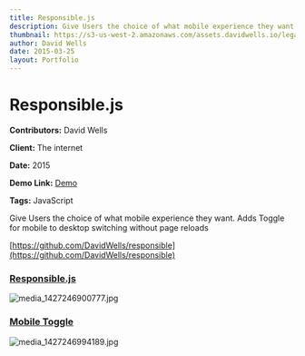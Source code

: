 ```yaml
---
title: Responsible.js
description: Give Users the choice of what mobile experience they want
thumbnail: https://s3-us-west-2.amazonaws.com/assets.davidwells.io/legacy/2015/03/1427247477_media_1427246900777.jpg
author: David Wells
date: 2015-03-25
layout: Portfolio
---
```


# Responsible.js

**Contributors:** David Wells

**Client:** The internet

**Date:** 2015

**Demo Link:** [Demo](https://s3-us-west-2.amazonaws.com/assets.davidwells.io/demos/responsible/index.html)

**Tags:** JavaScript

Give Users the choice of what mobile experience they want. Adds Toggle for mobile to desktop switching without page reloads

[https://github.com/DavidWells/responsible](https://github.com/DavidWells/responsible)

### [Responsible.js](id:anchor_1)

![](https://s3-us-west-2.amazonaws.com/assets.davidwells.io/work/responsible-media_1427246900777.jpg "media_1427246900777.jpg")

### [Mobile Toggle](id:anchor_2)

![](https://s3-us-west-2.amazonaws.com/assets.davidwells.io/work/responsible-media_1427246994189.jpg "media_1427246994189.jpg")
